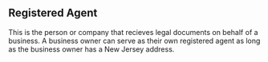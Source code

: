 ## Registered Agent

This is the person or company that recieves legal documents on behalf of a business. A business owner can serve as their own registered agent as long as the business owner has a New Jersey address.
